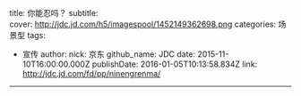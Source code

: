 title: 你能忍吗？
subtitle:  
cover: http://jdc.jd.com/h5/imagespool/1452149362698.png
categories: 场景型
tags:
  - 宣传
author:
  nick: 京东
  github_name: JDC
date: 2015-11-10T16:00:00.000Z
publishDate: 2016-01-05T10:13:58.834Z
link: http://jdc.jd.com/fd/pp/ninengrenma/
---
